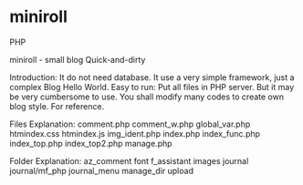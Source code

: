 miniroll
========

PHP

miniroll - small blog Quick-and-dirty

Introduction:
It do not need database.
It use a very simple framework, just a complex Blog Hello World.
Easy to run: Put all files in PHP server.
But it may be very cumbersome to use.
You shall modify many codes to create own blog style.
For reference.	

Files Explanation:
comment.php
comment_w.php
global_var.php
htmindex.css
htmindex.js
img_ident.php
index.php
index_func.php
index_top.php
index_top2.php
manage.php

Folder Explanation:
az_comment
font
f_assistant
images
journal
journal/mf_php
journal_menu
manage_dir
upload


